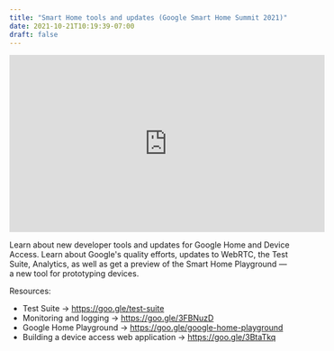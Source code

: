 ```yaml
---
title: "Smart Home tools and updates (Google Smart Home Summit 2021)"
date: 2021-10-21T10:19:39-07:00
draft: false
---
```


<iframe width="560" height="315" src="https://www.youtube.com/embed/aRUaRFGs9-I?si=7lEKCH3CttxCOQC0" title="YouTube video player" frameborder="0" allow="accelerometer; autoplay; clipboard-write; encrypted-media; gyroscope; picture-in-picture; web-share" allowfullscreen></iframe>

Learn about new developer tools and updates for Google Home and Device Access. Learn about Google's quality efforts,
updates to WebRTC, the Test Suite, Analytics, as well as get a preview of the Smart Home Playground — a new tool for
prototyping devices.

Resources:

* Test Suite → https://goo.gle/test-suite
* Monitoring and logging → https://goo.gle/3FBNuzD
* Google Home Playground → https://goo.gle/google-home-playground
* Building a device access web application → https://goo.gle/3BtaTkq